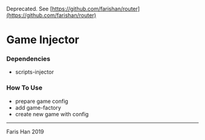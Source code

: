 Deprecated. See [https://github.com/farishan/router](https://github.com/farishan/router)

# Game Injector

### Dependencies
- scripts-injector

### How To Use
- prepare game config
- add game-factory
- create new game with config

---

Faris Han 2019